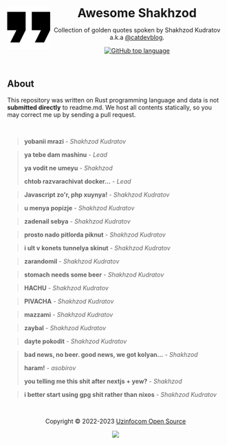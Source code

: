 <header>
<picture>
  <source media="(prefers-color-scheme: dark)" srcset=".github/assets/quote-dark.svg">
  <source media="(prefers-color-scheme: light)" srcset=".github/assets/quote-light.svg">
  <img alt="Quote" height="100" align="left" src=".github/assets/quote-light.svg">
</picture>
<h1 style="display: inline">Awesome Shakhzod</h1>

Collection of golden quotes spoken by Shakhzod Kudratov a.k.a [@catdevblog](https://t.me/catdevblog).

[![GitHub top language](https://img.shields.io/github/languages/top/orzklv/awesome-shakhzod?style=flat-square&logo=github)](https://github.com/orzklv/awesome-shakhzod)
</header>

## About

This repository was written on Rust programming language and data is not **submitted directly** to readme.md. We host all contents statically, so you may correct me up by sending a pull request.

<br>
<blockquote><strong>yobanii mrazi</strong> - <i>Shakhzod Kudratov</i></blockquote>
<blockquote>
<p><strong>ya tebe dam mashinu</strong> - <i>Lead</i></p>
<p><strong>ya vodit ne umeyu</strong> - <i>Shakhzod</i></p>
<p><strong>chtob razvarachivat docker...</strong> - <i>Lead</i></p>
</blockquote>

<blockquote><strong>Javascript zo'r, php xuynya!</strong> - <i>Shakhzod Kudratov</i></blockquote>
<blockquote><strong>u menya popizje</strong> - <i>Shakhzod Kudratov</i></blockquote>
<blockquote><strong>zadenail sebya</strong> - <i>Shakhzod Kudratov</i></blockquote>
<blockquote><strong>prosto nado pitlorda piknut</strong> - <i>Shakhzod Kudratov</i></blockquote>
<blockquote><strong>i ult v konets tunnelya skinut</strong> - <i>Shakhzod Kudratov</i></blockquote>
<blockquote><strong>zarandomil</strong> - <i>Shakhzod Kudratov</i></blockquote>
<blockquote><strong>stomach needs some beer</strong> - <i>Shakhzod Kudratov</i></blockquote>
<blockquote><strong>HACHU</strong> - <i>Shakhzod Kudratov</i></blockquote>
<blockquote><strong>PIVACHA</strong> - <i>Shakhzod Kudratov</i></blockquote>
<blockquote><strong>mazzami</strong> - <i>Shakhzod Kudratov</i></blockquote>
<blockquote><strong>zaybal</strong> - <i>Shakhzod Kudratov</i></blockquote>
<blockquote><strong>dayte pokodit</strong> - <i>Shakhzod Kudratov</i></blockquote>
<blockquote>
<p><strong>bad news, no beer. good news, we got kolyan...</strong> - <i>Shakhzod</i></p>
<p><strong>haram!</strong> - <i>asobirov</i></p>
<p><strong>you telling me this shit after nextjs + yew?</strong> - <i>Shakhzod</i></p>
</blockquote>

<blockquote><strong>i better start using gpg shit rather than nixos</strong> - <i>Shakhzod Kudratov</i></blockquote>
<br>

<p align="center">Copyright &copy; 2022-2023 <a href="https://oss.uzinfocom.uz" target="_blank">Uzinfocom Open Source</a></p>

<p align="center"><a href="https://github.com/orzklv/awesome-shakhzod/blob/master/license"><img src="https://img.shields.io/static/v1.svg?style=flat-square&label=License&message=CC0-1.0&logoColor=eceff4&logo=github&colorA=000000&colorB=ffffff"/></a></p>
  